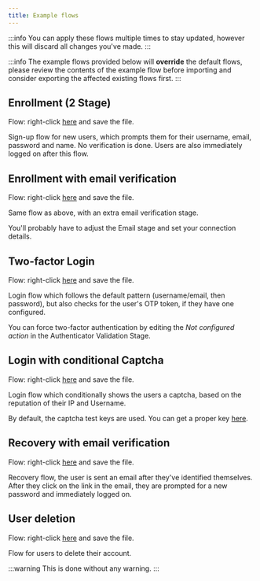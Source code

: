 ```yaml
---
title: Example flows
---
```


:::info
You can apply these flows multiple times to stay updated, however this will discard all changes you've made.
:::

:::info
The example flows provided below will **override** the default flows, please review the contents of the example flow before importing and consider exporting the affected existing flows first.
:::

## Enrollment (2 Stage)

Flow: right-click [here](/blueprints/example/flows-enrollment-2-stage.yaml) and save the file.

Sign-up flow for new users, which prompts them for their username, email, password and name. No verification is done. Users are also immediately logged on after this flow.

## Enrollment with email verification

Flow: right-click [here](/blueprints/example/flows-enrollment-email-verification.yaml) and save the file.

Same flow as above, with an extra email verification stage.

You'll probably have to adjust the Email stage and set your connection details.

## Two-factor Login

Flow: right-click [here](/blueprints/example/flows-login-2fa.yaml) and save the file.

Login flow which follows the default pattern (username/email, then password), but also checks for the user's OTP token, if they have one configured.

You can force two-factor authentication by editing the _Not configured action_ in the Authenticator Validation Stage.

## Login with conditional Captcha

Flow: right-click [here](/blueprints/example/flows-login-conditional-captcha.yaml) and save the file.

Login flow which conditionally shows the users a captcha, based on the reputation of their IP and Username.

By default, the captcha test keys are used. You can get a proper key [here](https://www.google.com/recaptcha/intro/v3.html).

## Recovery with email verification

Flow: right-click [here](https://version-2024-12.goauthentik.io/assets/files/flows-recovery-email-verification-408d6afeff2fbf276bf43a949e332ef6.yaml) and save the file.

Recovery flow, the user is sent an email after they've identified themselves. After they click on the link in the email, they are prompted for a new password and immediately logged on.

## User deletion

Flow: right-click [here](/blueprints/example/flows-unenrollment.yaml) and save the file.

Flow for users to delete their account.

:::warning
This is done without any warning.
:::
